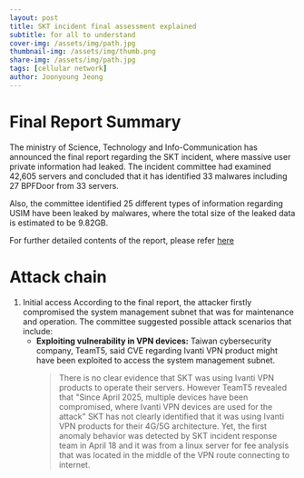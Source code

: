 ```yaml
---
layout: post
title: SKT incident final assessment explained
subtitle: for all to understand
cover-img: /assets/img/path.jpg
thumbnail-img: /assets/img/thumb.png
share-img: /assets/img/path.jpg
tags: [cellular network]
author: Joonyoung Jeong
---
```


# Final Report Summary

The ministry of Science, Technology and Info-Communication has announced the final report regarding the SKT incident, where massive user private information had leaked. The incident committee had examined 42,605 servers
and concluded that it has identified 33 malwares including 27 BPFDoor from 33 servers. 

Also, the committee identified 25 different types of information regarding USIM have been leaked by malwares, where the total size of the leaked data is estimated to be 9.82GB.

For further detailed contents of the report, please refer [here](https://www.msit.go.kr/bbs/view.do?sCode=user&mId=307&mPid=208&pageIndex=1&bbsSeqNo=94&nttSeqNo=3185964&searchOpt=ALL&searchTxt)

# Attack chain
1. Initial access
   According to the final report, the attacker firstly compromised the system management subnet that was for maintenance and operation. The committee suggested possible attack scenarios that include:
   - **Exploiting vulnerability in VPN devices:** Taiwan cybersecurity company, TeamT5, said CVE regarding Ivanti VPN product might have been exploited to access the system management subnet.
     > There is no clear evidence that SKT was using Ivanti VPN products to operate their servers. However TeamT5 revealed that "Since April 2025, multiple devices have been compromised, where Ivanti VPN devices are used for the attack"
     SKT has not clearly identified that it was using Ivanti VPN products for their 4G/5G architecture. Yet, the first anomaly behavior was detected by SKT incident response team in April 18 and it was from a linux server for fee analysis that was located in the middle of the VPN route connecting to internet. 
